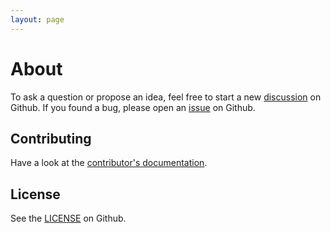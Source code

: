 ```yaml
---
layout: page
---
```


# About

To ask a question or propose an idea, feel free to start a new [discussion](https://github.com/workleap/wl-logger/discussions) on Github. If you found a bug, please open an [issue](https://github.com/workleap/wl-logger/issues) on Github.

## Contributing

Have a look at the [contributor's documentation](https://github.com/workleap/wl-logger/blob/main/CONTRIBUTING.md).

## License

See the [LICENSE](https://github.com/workleap/wl-logger/blob/main/LICENSE) on Github.
